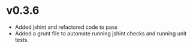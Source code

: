 # v0.3.6

* Added jshint and refactored code to pass
* Added a grunt file to automate running jshint checks and running unit tests.